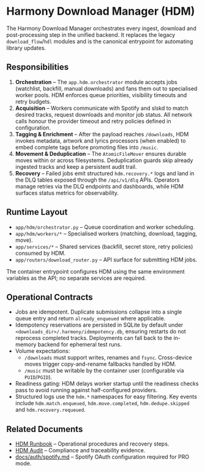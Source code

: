 # Harmony Download Manager (HDM)

The Harmony Download Manager orchestrates every ingest, download and post-processing
step in the unified backend. It replaces the legacy `download_flow`/`hdl` modules and is
the canonical entrypoint for automating library updates.

## Responsibilities

1. **Orchestration** – The `app.hdm.orchestrator` module accepts jobs (watchlist,
   backfill, manual downloads) and fans them out to specialised worker pools. HDM
   enforces queue priorities, visibility timeouts and retry budgets.
2. **Acquisition** – Workers communicate with Spotify and slskd to match desired tracks,
   request downloads and monitor job status. All network calls honour the provider
   timeout and retry policies defined in configuration.
3. **Tagging & Enrichment** – After the payload reaches `/downloads`, HDM invokes
   metadata, artwork and lyrics processors (when enabled) to embed complete tags before
   promoting files into `/music`.
4. **Movement & Deduplication** – The `AtomicFileMover` ensures durable moves within or
   across filesystems. Deduplication guards skip already ingested tracks and keep a
   persistent audit trail.
5. **Recovery** – Failed jobs emit structured `hdm.recovery.*` logs and land in the
   DLQ tables exposed through the `/api/v1/dlq` APIs. Operators manage retries via the
   DLQ endpoints and dashboards, while HDM surfaces status metrics for observability.

## Runtime Layout

- `app/hdm/orchestrator.py` – Queue coordination and worker scheduling.
- `app/hdm/workers/*` – Specialised workers (matching, download, tagging, move).
- `app/services/*` – Shared services (backfill, secret store, retry policies) consumed by
  HDM.
- `app/routers/download_router.py` – API surface for submitting HDM jobs.

The container entrypoint configures HDM using the same environment variables as the API;
no separate services are required.

## Operational Contracts

- Jobs are idempotent. Duplicate submissions collapse into a single queue entry and
  return `already_enqueued` where applicable.
- Idempotency reservations are persisted in SQLite by default under
  `<downloads_dir>/.harmony/idempotency.db`, ensuring restarts do not reprocess
  completed tracks. Deployments can fall back to the in-memory backend for
  ephemeral test runs.
- Volume expectations:
  - `/downloads` must support writes, renames and `fsync`. Cross-device moves
    trigger copy-and-rename fallbacks handled by HDM.
  - `/music` must be writable by the container user (configurable via `PUID`/`PGID`).
- Readiness gating: HDM delays worker startup until the readiness checks pass to avoid
  running against half-configured providers.
- Structured logs use the `hdm.*` namespaces for easy filtering. Key events include
  `hdm.match.enqueued`, `hdm.move.completed`, `hdm.dedupe.skipped` and
  `hdm.recovery.requeued`.

## Related Documents

- [HDM Runbook](../operations/runbooks/hdm.md) – Operational procedures and recovery steps.
- [HDM Audit](../compliance/hdm_audit.md) – Compliance and traceability evidence.
- [docs/auth/spotify.md](../auth/spotify.md) – Spotify OAuth configuration required for
  PRO mode.
